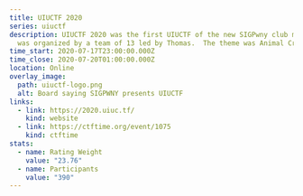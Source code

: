 ```yaml
---
title: UIUCTF 2020
series: uiuctf
description: UIUCTF 2020 was the first UIUCTF of the new SIGPwny club model, and
  was organized by a team of 13 led by Thomas.  The theme was Animal Crossing.
time_start: 2020-07-17T23:00:00.000Z
time_close: 2020-07-20T01:00:00.000Z
location: Online
overlay_image:
  path: uiuctf-logo.png
  alt: Board saying SIGPWNY presents UIUCTF
links:
  - link: https://2020.uiuc.tf/
    kind: website
  - link: https://ctftime.org/event/1075
    kind: ctftime
stats:
  - name: Rating Weight
    value: "23.76"
  - name: Participants
    value: "390"
---
```

